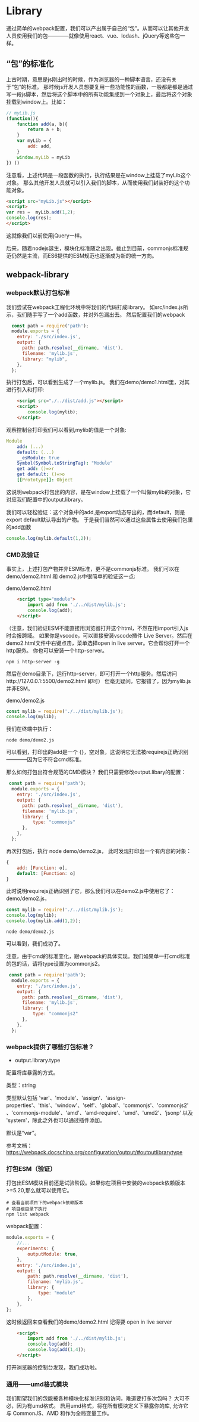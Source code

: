 # Library
通过简单的webpack配置，我们可以产出属于自己的“包”。从而可以让其他开发人员使用我们的包————就像使用react、vue、lodash、jQuery等这些包一样。
## “包”的标准化
上古时期，意思是js刚出时的时候，作为浏览器的一种脚本语言，还没有关于“包”的标准。
那时候js开发人员想要复用一些功能性的函数，一般都是都是通过写一段js脚本，然后将这个脚本中的所有功能集成到一个对象上，最后将这个对象挂载到window上。比如：
```js
// myLib.js
(function(){
    function add(a, b){
        return a + b;
    }
    var myLib = {
        add: add,
    }
    window.myLib = myLib
}) ()
```
注意看，上述代码是一段函数的执行，执行结果是在window上挂载了myLib这个对象。
那么其他开发人员就可以引入我们的脚本，从而使用我们封装好的这个功能对象。
```html
<script src="myLib.js"></script>
<script>
var res =  myLib.add(1,2);
console.log(res);
</script>
```
这就像我们以前使用jQuery一样。

后来，随着nodejs诞生，模块化标准随之出现。截止到目前，commonjs标准规范仍然是主流，而ES6提供的ESM规范也逐渐成为新的统一方向。

## webpack-library

### webpack默认打包标准
我们尝试在webpack工程化环境中将我们的代码打成library。
如src/index.js所示，我们随手写了一个add函数，并对外包漏出去。
然后配置我们的webpack
```js
  const path = require('path');
  module.exports = {
    entry: './src/index.js',
    output: {
      path: path.resolve(__dirname, 'dist'),
      filename: 'mylib.js',
      library: "mylib",
    },
  };
```
执行打包后，可以看到生成了一个mylib.js。
我们在demo/demo1.html里，对其进行引入和打印:
```html
    <script src="./../dist/add.js"></script>
    <script> 
        console.log(mylib);
    </script>
```
观察控制台打印我们可以看到,mylib的值是一个对象:
```yaml
Module
    add: (...)
    default: (...)
    __esModule: true
    Symbol(Symbol.toStringTag): "Module"
    get add: ()=>r
    get default: ()=>o
    [[Prototype]]: Object
```
这说明webpack打包出的内容，是在window上挂载了一个叫做mylib的对象，它对应我们配置中的output.library。

我们可以轻松验证：这个对象中的add,是export动态导出的，而default，则是export default默认导出的产物。
于是我们当然可以通过这些属性去使用我们包里的add函数
```js
console.log(mylib.default(1,2));
```

### CMD及验证
事实上，上述打包产物并非ESM标准，更不是commonjs标准。
我们可以在demo/demo2.html 和 demo2.js中很简单的验证这一点:

demo/demo2.html

```html
    <script type="module">
        import add from './../dist/mylib.js';
        console.log(add);
    </script>
```

（注意，我们验证ESM不能直接用浏览器打开这个html，不然在用import引入js时会报跨域。
如果你是vscode，可以直接安装vscode插件 Live Server。然后在demo2.html文件中右键点击，菜单选择open in live server。它会帮你打开一个http服务。
你也可以安装一个http-server。
```shell
npm i http-server -g
```
然后在demo目录下，运行http-server，即可打开一个http服务。然后访问http://127.0.0.1:5500/demo2.html 即可）
但毫无疑问，它报错了，因为mylib.js并非ESM。


demo/demo2.js
```js
const mylib = require('./../dist/mylib.js');
console.log(mylib);
```

我们在终端中执行：
```shell
node demo/demo2.js
```
可以看到，打印出的add是一个 {}，空对象，这说明它无法被requirejs正确识别————因为它不符合cmd标准。

那么如何打包出符合规范的CMD模块？
我们只需要修改output.libary的配置：
```js
 const path = require('path');
  module.exports = {
    entry: './src/index.js',
    output: {
      path: path.resolve(__dirname, 'dist'),
      filename: 'mylib.js',
      library: {
          type: "commonjs"
      },
    },
  };
```
再次打包后，执行 node demo/demo2.js，
此时发现打印出一个有内容的对象：
```js
{
    add: [Function: o], 
    default: [Function: o]
}
```
此时说明requirejs正确识别了它，那么我们可以在demo2.js中使用它了：
demo/demo2.js，
```js
const mylib = require('./../dist/mylib.js');
console.log(mylib);
console.log(mylib.add(1,2));
```
```shell
node demo/demo2.js
```
可以看到，我们成功了。

注意，由于cmd的标准变化，跟webpack的具体实现。我们如果单一打cmd标准的包的话，请将type设置为commonjs2。
```js
 const path = require('path');
  module.exports = {
    entry: './src/index.js',
    output: {
      path: path.resolve(__dirname, 'dist'),
      filename: 'mylib.js',
      library: {
          type: "commonjs2"
      },
    },
  };
```

### webpack提供了哪些打包标准？
+ output.library.type

配置将库暴露的方式。

类型：string

类型默认包括 'var'、'module'、'assign'、'assign-properties'、'this'、'window'、'self'、'global'、'commonjs'、'commonjs2'、'commonjs-module'、'amd'、'amd-require'、'umd'、'umd2'、'jsonp' 以及 'system'，除此之外也可以通过插件添加。

默认是“var”。

参考文档：https://webpack.docschina.org/configuration/output/#outputlibrarytype



### 打包ESM（验证）
打包出ESM模块目前还是试验阶段。如果你在项目中安装的webpack依赖版本>=5.20,那么就可以使用它。
```shell
# 查看当前项目下的webpack依赖版本
# 项目根目录下执行
npm list webpack
```

webpack配置：
```js
module.exports = {
    //...
    experiments: {
        outputModule: true,
    },
    entry: './src/index.js',
    output: {
        path: path.resolve(__dirname, 'dist'),
        filename: 'mylib.js',
        library: {
            type: "module"
        },
    },
};

```

这时候返回来查看我们的demo/demo2.html
记得要 open in live server
```HTML
    <script>
        import add from './../dist/mylib.js';
        console.log(add);
        console.log(add(1,4));
    </script>
```
打开浏览器的控制台发现，我们成功啦。

### 通用——umd格式模块
我们期望我们的包能被各种模块化标准识别和访问，难道要打多次包吗？
大可不必，因为有umd格式。
启用umd格式，将在所有模块定义下暴露你的库, 允许它与 CommonJS、AMD 和作为全局变量工作。






